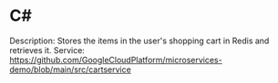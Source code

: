 # C#

Description: Stores the items in the user's shopping cart in Redis and retrieves it.
Service: https://github.com/GoogleCloudPlatform/microservices-demo/blob/main/src/cartservice